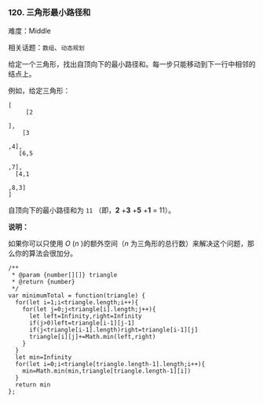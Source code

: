 ### 120. 三角形最小路径和

难度：Middle

相关话题：`数组`、`动态规划`

给定一个三角形，找出自顶向下的最小路径和。每一步只能移动到下一行中相邻的结点上。



例如，给定三角形：





```
[
     [2

],
    [3

,4],
   [6,5

,7],
  [4,1

,8,3]
]

```


自顶向下的最小路径和为 `11` （即，**2** +**3** +**5** +**1** = 11）。



**说明：** 



如果你可以只使用 *O* (*n* )的额外空间（*n*  为三角形的总行数）来解决这个问题，那么你的算法会很加分。




```
/**
 * @param {number[][]} triangle
 * @return {number}
 */
var minimumTotal = function(triangle) {
  for(let i=1;i<triangle.length;i++){
    for(let j=0;j<triangle[i].length;j++){
      let left=Infinity,right=Infinity
      if(j>0)left=triangle[i-1][j-1]
      if(j<triangle[i-1].length)right=triangle[i-1][j]
      triangle[i][j]+=Math.min(left,right)
    }
  }
  let min=Infinity
  for(let i=0;i<triangle[triangle.length-1].length;i++){
    min=Math.min(min,triangle[triangle.length-1][i])
  }
  return min
};



```

